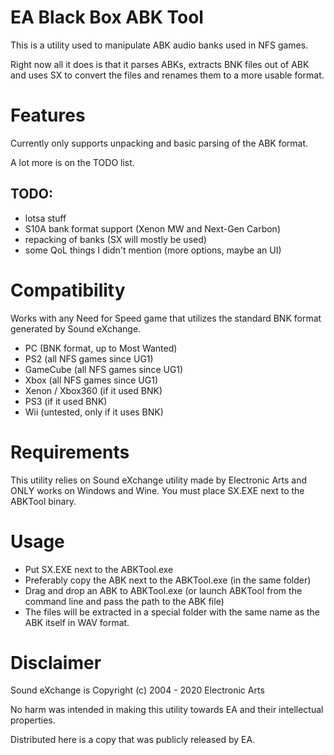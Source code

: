 # EA Black Box ABK Tool
This is a utility used to manipulate ABK audio banks used in NFS games.

Right now all it does is that it parses ABKs, extracts BNK files out of ABK and uses SX to convert the files and renames them to a more usable format.

# Features
Currently only supports unpacking and basic parsing of the ABK format.

A lot more is on the TODO list.

## TODO:
- lotsa stuff
- S10A bank format support (Xenon MW and Next-Gen Carbon)
- repacking of banks (SX will mostly be used)
- some QoL things I didn't mention (more options, maybe an UI)

# Compatibility
Works with any Need for Speed game that utilizes the standard BNK format generated by Sound eXchange.

- PC (BNK format, up to Most Wanted)
- PS2 (all NFS games since UG1)
- GameCube (all NFS games since UG1)
- Xbox (all NFS games since UG1)
- Xenon / Xbox360 (if it used BNK)
- PS3 (if it used BNK)
- Wii (untested, only if it uses BNK)

# Requirements
This utility relies on Sound eXchange utility made by Electronic Arts and ONLY works on Windows and Wine.
You must place SX.EXE next to the ABKTool binary.

# Usage
- Put SX.EXE next to the ABKTool.exe
- Preferably copy the ABK next to the ABKTool.exe (in the same folder)
- Drag and drop an ABK to ABKTool.exe (or launch ABKTool from the command line and pass the path to the ABK file)
- The files will be extracted in a special folder with the same name as the ABK itself in WAV format.

# Disclaimer
Sound eXchange is Copyright (c) 2004 - 2020 Electronic Arts

No harm was intended in making this utility towards EA and their intellectual properties.

Distributed here is a copy that was publicly released by EA.
